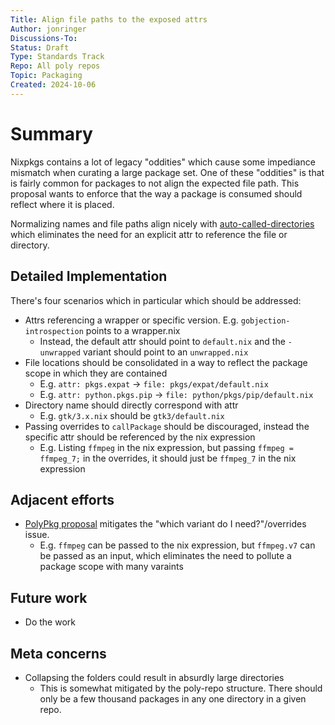 ```yaml
---
Title: Align file paths to the exposed attrs
Author: jonringer
Discussions-To: 
Status: Draft
Type: Standards Track
Repo: All poly repos
Topic: Packaging
Created: 2024-10-06
---
```


# Summary

Nixpkgs contains a lot of legacy "oddities" which cause some impediance mismatch
when curating a large package set. One of these "oddities" is that is fairly
common for packages to not align the expected file path. This proposal wants
to enforce that the way a package is consumed should reflect where it is placed.

Normalizing names and file paths align nicely with [auto-called-directories](https://github.com/jonringer/nix-lib/commit/86961f6f0139a70ee29a74237dd59a9936299ed0)
which eliminates the need for an explicit attr to reference the file or directory.

## Detailed Implementation

There's four scenarios which in particular which should be addressed:
- Attrs referencing a wrapper or specific version. E.g. `gobjection-introspection` points to a wrapper.nix
  - Instead, the default attr should point to `default.nix` and the `-unwrapped` variant should point to an `unwrapped.nix`
- File locations should be consolidated in a way to reflect the package scope in which they are contained
  - E.g. `attr: pkgs.expat` -> `file: pkgs/expat/default.nix`
  - E.g. `attr: python.pkgs.pip` -> `file: python/pkgs/pip/default.nix`
- Directory name should directly correspond with attr
  - E.g. `gtk/3.x.nix` should be `gtk3/default.nix`
- Passing overrides to `callPackage` should be discouraged, instead the specific attr should be referenced by the nix expression
  - E.g. Listing `ffmpeg` in the nix expression, but passing `ffmpeg = ffmpeg_7;` in the overrides, it should just be `ffmpeg_7` in the nix expression

## Adjacent efforts

- [PolyPkg proposal](https://github.com/jonringer/multiple-package-versions-proposal) mitigates the "which variant do I need?"/overrides issue.
  - E.g. `ffmpeg` can be passed to the nix expression, but `ffmpeg.v7` can be passed as an input, which eliminates the need to pollute a package scope with many varaints

## Future work

- Do the work

## Meta concerns

- Collapsing the folders could result in absurdly large directories
  - This is somewhat mitigated by the poly-repo structure. There should only be a few thousand packages in any one directory in a given repo.


